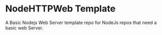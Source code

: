 # NodeHTTPWeb Template
A Basic Nodejs Web Server template repo for NodeJs repos that need a basic web Server.

